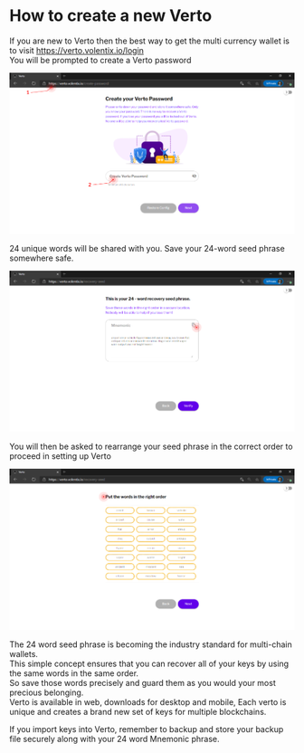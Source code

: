# How to create a new Verto
If you are new to Verto then the best way to get the multi currency wallet is to visit https://verto.volentix.io/login   
You will be prompted to create a Verto password   
    
![](https://raw.githubusercontent.com/Volentix/blog/master/faq/assets/create-password.png)   
    
24 unique words will be shared with you. Save your 24-word seed phrase somewhere safe.   
    
![](https://raw.githubusercontent.com/Volentix/blog/master/faq/assets/save-seed-phrase.png)   
    
You will then be asked to rearrange your seed phrase in the correct order to proceed in setting up Verto   
    
![](https://raw.githubusercontent.com/Volentix/blog/master/faq/assets/save-seed-phrase-2.png)   
    
The 24 word seed phrase is becoming the industry standard for multi-chain wallets.   
This simple concept ensures that you can recover all of your keys by using the same words in the same order.   
So save those words precisely and guard them as you would your most precious belonging.   
Verto is available in web, downloads for desktop and mobile, Each verto is unique and creates a brand new set of keys for multiple blockchains.   
    
If you import keys into Verto, remember to backup and store your backup file securely along with your 24 word Mnemonic phrase.

